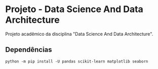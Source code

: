 # Projeto - Data Science And Data Architecture

Projeto acadêmico da disciplina "Data Science And Data Architecture".

## Dependências

```
python -m pip install -U pandas scikit-learn matplotlib seaborn

````

